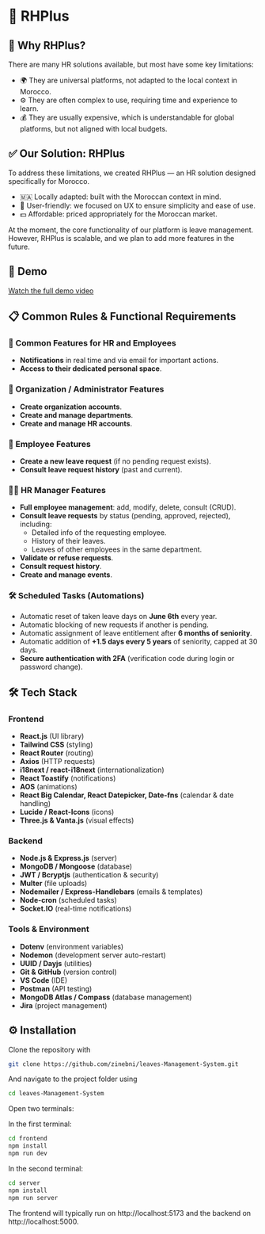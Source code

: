 # 🚀 RHPlus

## 🧩 Why RHPlus?
There are many HR solutions available, but most have some key limitations:
- 🌍 They are universal platforms, not adapted to the local context in Morocco.
- ⚙️ They are often complex to use, requiring time and experience to learn.
- 💰 They are usually expensive, which is understandable for global platforms, but not aligned with local budgets.

## ✅ Our Solution: RHPlus
To address these limitations, we created RHPlus — an HR solution designed specifically for Morocco.
- 🇲🇦 Locally adapted: built with the Moroccan context in mind.
- 🎯 User-friendly: we focused on UX to ensure simplicity and ease of use.
- 💵 Affordable: priced appropriately for the Moroccan market.

At the moment, the core functionality of our platform is leave management. However, RHPlus is scalable, and we plan to add more features in the future.
## 📸 Demo

[Watch the full demo video](https://drive.google.com/file/d/1gpW2s1HAm0Pq0Pnpk_vmJzWXKIaUiUwA/view?usp=sharing)


## 📋 Common Rules & Functional Requirements

### 👥 Common Features for HR and Employees
- **Notifications** in real time and via email for important actions.   
- **Access to their dedicated personal space**.

### 🏢 Organization / Administrator Features
- **Create organization accounts**.  
- **Create and manage departments**.  
- **Create and manage HR accounts**.

### 🧑 Employee Features
- **Create a new leave request** (if no pending request exists).  
- **Consult leave request history** (past and current).  

### 🧑‍💼 HR Manager Features
- **Full employee management**: add, modify, delete, consult (CRUD).  
- **Consult leave requests** by status (pending, approved, rejected), including:  
  - Detailed info of the requesting employee.  
  - History of their leaves.  
  - Leaves of other employees in the same department.  
- **Validate or refuse requests**.  
- **Consult request history**.  
- **Create and manage events**.

### 🛠️ Scheduled Tasks (Automations)
- Automatic reset of taken leave days on **June 6th** every year.  
- Automatic blocking of new requests if another is pending.  
- Automatic assignment of leave entitlement after **6 months of seniority**.  
- Automatic addition of **+1.5 days every 5 years** of seniority, capped at 30 days.  
- **Secure authentication with 2FA** (verification code during login or password change).  


## 🛠️ Tech Stack

### Frontend
- **React.js** (UI library)
- **Tailwind CSS** (styling)
- **React Router** (routing)
- **Axios** (HTTP requests)
- **i18next / react-i18next** (internationalization)
- **React Toastify** (notifications)
- **AOS** (animations)
- **React Big Calendar, React Datepicker, Date-fns** (calendar & date handling)
- **Lucide / React-Icons** (icons)
- **Three.js & Vanta.js** (visual effects)

### Backend
- **Node.js & Express.js** (server)
- **MongoDB / Mongoose** (database)
- **JWT / Bcryptjs** (authentication & security)
- **Multer** (file uploads)
- **Nodemailer / Express-Handlebars** (emails & templates)
- **Node-cron** (scheduled tasks)
- **Socket.IO** (real-time notifications)

### Tools & Environment
- **Dotenv** (environment variables)
- **Nodemon** (development server auto-restart)
- **UUID / Dayjs** (utilities)
- **Git & GitHub** (version control)
- **VS Code** (IDE)
- **Postman** (API testing)
- **MongoDB Atlas / Compass** (database management)
- **Jira** (project management)

## ⚙️ Installation
Clone the repository with 
```bash
git clone https://github.com/zinebni/leaves-Management-System.git
```
And navigate to the project folder using 
```bash
cd leaves-Management-System
```

Open two terminals: 

In the first terminal:
```bash
cd frontend
npm install
npm run dev
```
In the second terminal:

```bash
cd server
npm install
npm run server
```
The frontend will typically run on http://localhost:5173 and the backend on http://localhost:5000.


